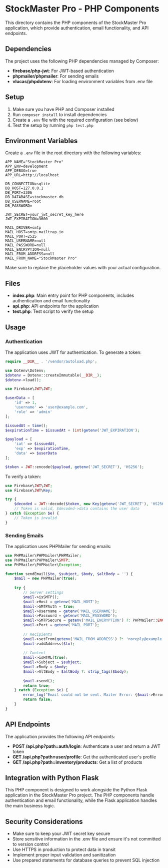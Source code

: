 # StockMaster Pro - PHP Components

This directory contains the PHP components of the StockMaster Pro application, which provide authentication, email functionality, and API endpoints.

## Dependencies

The project uses the following PHP dependencies managed by Composer:

- **firebase/php-jwt**: For JWT-based authentication
- **phpmailer/phpmailer**: For sending emails
- **vlucas/phpdotenv**: For loading environment variables from .env file

## Setup

1. Make sure you have PHP and Composer installed
2. Run `composer install` to install dependencies
3. Create a `.env` file with the required configuration (see below)
4. Test the setup by running `php test.php`

## Environment Variables

Create a `.env` file in the root directory with the following variables:

```
APP_NAME="StockMaster Pro"
APP_ENV=development
APP_DEBUG=true
APP_URL=http://localhost

DB_CONNECTION=sqlite
DB_HOST=127.0.0.1
DB_PORT=3306
DB_DATABASE=stockmaster.db
DB_USERNAME=root
DB_PASSWORD=

JWT_SECRET=your_jwt_secret_key_here
JWT_EXPIRATION=3600

MAIL_DRIVER=smtp
MAIL_HOST=smtp.mailtrap.io
MAIL_PORT=2525
MAIL_USERNAME=null
MAIL_PASSWORD=null
MAIL_ENCRYPTION=null
MAIL_FROM_ADDRESS=null
MAIL_FROM_NAME="StockMaster Pro"
```

Make sure to replace the placeholder values with your actual configuration.

## Files

- **index.php**: Main entry point for PHP components, includes authentication and email functionality
- **api.php**: API endpoints for the application
- **test.php**: Test script to verify the setup

## Usage

### Authentication

The application uses JWT for authentication. To generate a token:

```php
require __DIR__ . '/vendor/autoload.php';

use Dotenv\Dotenv;
$dotenv = Dotenv::createImmutable(__DIR__);
$dotenv->load();

use Firebase\JWT\JWT;

$userData = [
    'id' => 1,
    'username' => 'user@example.com',
    'role' => 'admin'
];

$issuedAt = time();
$expirationTime = $issuedAt + (int)getenv('JWT_EXPIRATION');

$payload = [
    'iat' => $issuedAt,
    'exp' => $expirationTime,
    'data' => $userData
];

$token = JWT::encode($payload, getenv('JWT_SECRET'), 'HS256');
```

To verify a token:

```php
use Firebase\JWT\JWT;
use Firebase\JWT\Key;

try {
    $decoded = JWT::decode($token, new Key(getenv('JWT_SECRET'), 'HS256'));
    // Token is valid, $decoded->data contains the user data
} catch (Exception $e) {
    // Token is invalid
}
```

### Sending Emails

The application uses PHPMailer for sending emails:

```php
use PHPMailer\PHPMailer\PHPMailer;
use PHPMailer\PHPMailer\SMTP;
use PHPMailer\PHPMailer\Exception;

function sendEmail($to, $subject, $body, $altBody = '') {
    $mail = new PHPMailer(true);
    
    try {
        // Server settings
        $mail->isSMTP();
        $mail->Host = getenv('MAIL_HOST');
        $mail->SMTPAuth = true;
        $mail->Username = getenv('MAIL_USERNAME');
        $mail->Password = getenv('MAIL_PASSWORD');
        $mail->SMTPSecure = getenv('MAIL_ENCRYPTION') ?: PHPMailer::ENCRYPTION_STARTTLS;
        $mail->Port = getenv('MAIL_PORT');
        
        // Recipients
        $mail->setFrom(getenv('MAIL_FROM_ADDRESS') ?: 'noreply@example.com', getenv('MAIL_FROM_NAME') ?: 'StockMaster Pro');
        $mail->addAddress($to);
        
        // Content
        $mail->isHTML(true);
        $mail->Subject = $subject;
        $mail->Body = $body;
        $mail->AltBody = $altBody ?: strip_tags($body);
        
        $mail->send();
        return true;
    } catch (Exception $e) {
        error_log("Email could not be sent. Mailer Error: {$mail->ErrorInfo}");
        return false;
    }
}
```

## API Endpoints

The application provides the following API endpoints:

- **POST /api.php?path=auth/login**: Authenticate a user and return a JWT token
- **GET /api.php?path=user/profile**: Get the authenticated user's profile
- **GET /api.php?path=inventory/products**: Get a list of products

## Integration with Python Flask

This PHP component is designed to work alongside the Python Flask application in the StockMaster Pro project. The PHP components handle authentication and email functionality, while the Flask application handles the main business logic.

## Security Considerations

- Make sure to keep your JWT secret key secure
- Store sensitive information in the .env file and ensure it's not committed to version control
- Use HTTPS in production to protect data in transit
- Implement proper input validation and sanitization
- Use prepared statements for database queries to prevent SQL injection
